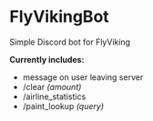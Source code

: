 # FlyVikingBot

Simple Discord bot for FlyViking

**Currently includes:**
- message on user leaving server
- /clear *(amount)*
- /airline_statistics
- /paint_lookup *(query)*
